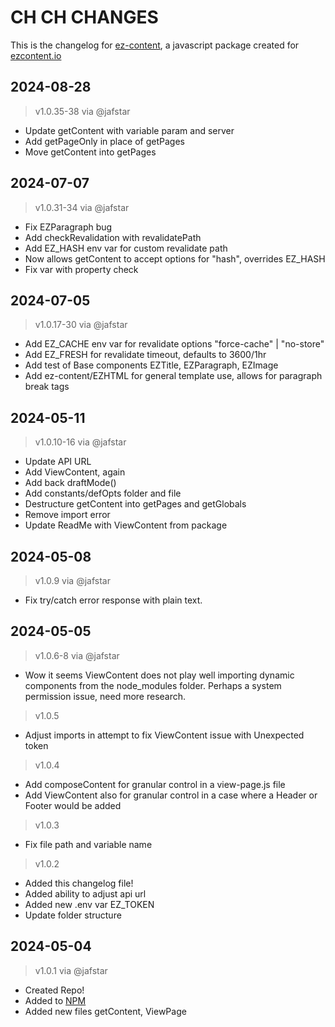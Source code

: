 # CH CH CHANGES 

This is the changelog for [ez-content](https://github.com/ez-content/ez-content), 
a javascript package created for [ezcontent.io](https://www.ezcontent.io/)

## 2024-08-28

> v1.0.35-38 via @jafstar

- Update getContent with variable param and server
- Add getPageOnly in place of getPages
- Move getContent into getPages


## 2024-07-07

> v1.0.31-34 via @jafstar

- Fix EZParagraph bug
- Add checkRevalidation with revalidatePath
- Add EZ_HASH env var for custom revalidate path
- Now allows getContent to accept options for "hash", overrides EZ_HASH
- Fix var with property check

## 2024-07-05

> v1.0.17-30 via @jafstar

- Add EZ_CACHE env var for revalidate options "force-cache" | "no-store"
- Add EZ_FRESH for revalidate timeout, defaults to 3600/1hr
- Add test of Base components EZTitle, EZParagraph, EZImage 
- Add ez-content/EZHTML for general template use, allows for paragraph break tags

## 2024-05-11

> v1.0.10-16 via @jafstar

- Update API URL
- Add ViewContent, again
- Add back draftMode()
- Add constants/defOpts folder and file
- Destructure getContent into getPages and getGlobals
- Remove import error
- Update ReadMe with ViewContent from package

## 2024-05-08

> v1.0.9 via @jafstar

- Fix try/catch error response with plain text.

## 2024-05-05 

> v1.0.6-8 via @jafstar

- Wow it seems ViewContent does not play well importing dynamic components from the node_modules folder. Perhaps a system permission issue, need more research.

> v1.0.5

- Adjust imports in attempt to fix ViewContent issue with Unexpected token

> v1.0.4

- Add composeContent for granular control in a view-page.js file
- Add ViewContent also for granular control in a case where a Header or Footer would be added

> v1.0.3

- Fix file path and variable name

> v1.0.2 

- Added this changelog file!
- Added ability to adjust api url
- Added new .env var EZ_TOKEN
- Update folder structure

## 2024-05-04 

> v1.0.1 via @jafstar

- Created Repo!
- Added to [NPM](https://www.npmjs.com/package/ez-content)
- Added new files getContent, ViewPage
